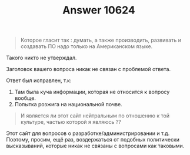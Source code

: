 ﻿---
title: "Answer 10624"
se.owner.user_id: 15479
se.owner.display_name: "Suvitruf - Andrei Apanasik"
se.owner.link: "https://ru.meta.stackoverflow.com/users/15479/suvitruf-andrei-apanasik"
se.answer_id: 10624
se.question_id: 10623
se.post_type: answer
se.score: 10
se.is_accepted: False
---
<blockquote>
<p>Которое гласит так : думать, а также производить, развивать и создавать ПО надо только на Американском языке.</p>
</blockquote>
<p>Такого никто не утверждал.</p>
<p>Заголовок вашего вопроса никак не связан с проблемой ответа.</p>
<p>Ответ был исправлен, т.к:</p>
<ol>
<li>Там была куча информации, которая не относится к вопросу вообще.</li>
<li>Попытка розжига на национальной почве.</li>
</ol>
<blockquote>
<p>И является ли этот сайт нейтральным по отношению к той культуре, частью которой я являюсь ??</p>
</blockquote>
<p>Этот сайт для вопросов о разработке/администрировании и т.д. Поэтому, просим, ещё раз, воздержаться от подобных политически высказываний, которые никак не связаны с вопросами как таковыми.</p>
